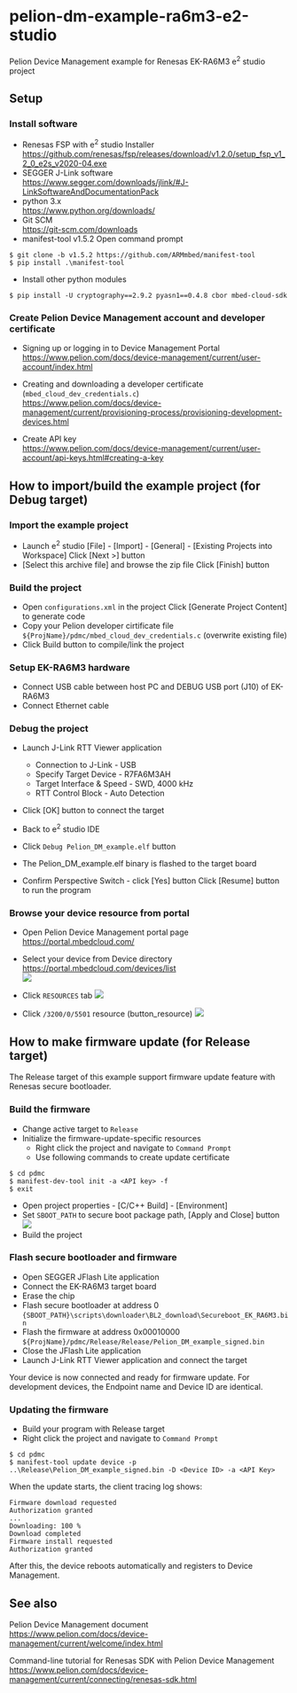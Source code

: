 # pelion-dm-example-ra6m3-e2-studio
Pelion Device Management example for Renesas EK-RA6M3 e<sup>2</sup> studio project

## Setup
### Install software
* Renesas FSP with e<sup>2</sup> studio Installer  
https://github.com/renesas/fsp/releases/download/v1.2.0/setup_fsp_v1_2_0_e2s_v2020-04.exe
* SEGGER J-Link software  
https://www.segger.com/downloads/jlink/#J-LinkSoftwareAndDocumentationPack
* python 3.x  
https://www.python.org/downloads/
* Git SCM  
https://git-scm.com/downloads
* manifest-tool v1.5.2
  Open command prompt
```
$ git clone -b v1.5.2 https://github.com/ARMmbed/manifest-tool
$ pip install .\manifest-tool
```
* Install other python modules
```
$ pip install -U cryptography==2.9.2 pyasn1==0.4.8 cbor mbed-cloud-sdk
```

### Create Pelion Device Management account and developer certificate

* Signing up or logging in to Device Management Portal  
https://www.pelion.com/docs/device-management/current/user-account/index.html

* Creating and downloading a developer certificate (`mbed_cloud_dev_credentials.c`)  
https://www.pelion.com/docs/device-management/current/provisioning-process/provisioning-development-devices.html
* Create API key  
https://www.pelion.com/docs/device-management/current/user-account/api-keys.html#creating-a-key


## How to import/build the example project (for Debug target)

### Import the example project
* Launch e<sup>2</sup> studio
[File] - [Import] - [General] - [Existing Projects into Workspace]
Click [Next >] button 
* [Select this archive file] and browse the zip file
Click [Finish] button

### Build the project
* Open `configurations.xml` in the project
Click [Generate Project Content] to generate code
* Copy your Pelion developer cirtificate file `${ProjName}/pdmc/mbed_cloud_dev_credentials.c` (overwrite existing file)
* Click Build button to compile/link the project

### Setup EK-RA6M3 hardware
* Connect USB cable between host PC and DEBUG USB port (J10) of EK-RA6M3
* Connect Ethernet cable

### Debug the project
* Launch J-Link RTT Viewer application
  * Connection to J-Link - USB
  * Specify Target Device - R7FA6M3AH
  * Target Interface & Speed - SWD, 4000 kHz
  * RTT Control Block - Auto Detection
* Click [OK] button to connect the target

* Back to e<sup>2</sup> studio IDE
* Click `Debug Pelion_DM_example.elf` button
* The Pelion_DM_example.elf binary is flashed to the target board 
* Confirm Perspective Switch - click [Yes] button 
Click [Resume] button to run the program 

### Browse your device resource from portal

* Open Pelion Device Management portal page  
https://portal.mbedcloud.com/
* Select your device from Device directory  
https://portal.mbedcloud.com/devices/list  
![](./pict/devices.png)  
  
* Click `RESOURCES` tab
![](./pict/resources.png)  
  
* Click `/3200/0/5501` resource (button_resource)
![](./pict/graph.png)  

## How to make firmware update (for Release target)

The Release target of this example support firmware update feature with Renesas secure bootloader.

### Build the firmware

* Change active target to `Release`
* Initialize the firmware-update-specific resources
  * Right click the project and navigate to `Command Prompt`
  * Use following commands to create update certificate
```
$ cd pdmc
$ manifest-dev-tool init -a <API key> -f
$ exit
```
* Open project properties - [C/C++ Build] - [Environment]
* Set `SBOOT_PATH` to secure boot package path, [Apply and Close] button  
![](./pict/sboot.png)  
* Build the project

### Flash secure bootloader and firmware

* Open SEGGER JFlash Lite application
* Connect the EK-RA6M3 target board
* Erase the chip
* Flash secure bootloader at address 0  
`{SBOOT_PATH}\scripts\downloader\BL2_download\Secureboot_EK_RA6M3.bin`
* Flash the firmware at address 0x00010000  
`${ProjName}/pdmc/Release/Release/Pelion_DM_example_signed.bin`
* Close the JFlash Lite application
* Launch J-Link RTT Viewer application and connect the target

Your device is now connected and ready for firmware update. For development devices, the Endpoint name and Device ID are identical.

### Updating the firmware

* Build your program with Release target
* Right click the project and navigate to `Command Prompt`
```
$ cd pdmc
$ manifest-tool update device -p ..\Release\Pelion_DM_example_signed.bin -D <Device ID> -a <API Key>
```

When the update starts, the client tracing log shows:
```
Firmware download requested
Authorization granted
...
Downloading: 100 %
Download completed
Firmware install requested
Authorization granted
```

After this, the device reboots automatically and registers to Device Management.


## See also

Pelion Device Management document  
https://www.pelion.com/docs/device-management/current/welcome/index.html

Command-line tutorial for Renesas SDK with Pelion Device Management  
https://www.pelion.com/docs/device-management/current/connecting/renesas-sdk.html

